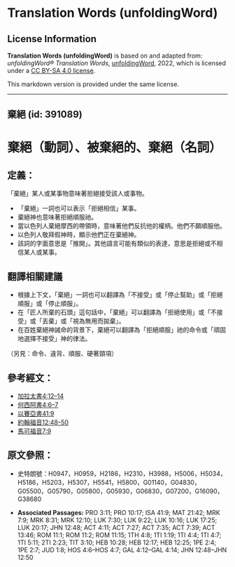 # Translation Words (unfoldingWord)

## License Information

**Translation Words (unfoldingWord)** is based on and adapted from: _unfoldingWord® Translation Words_, [unfoldingWord](https://unfoldingword.org/utw), 2022, which is licensed under a [CC BY-SA 4.0 license](https://creativecommons.org/licenses/by-sa/4.0/legalcode.en).

This markdown version is provided under the same license.



--------------------------------

## 棄絕 (id: 391089)

棄絕（動詞）、被棄絕的、棄絕（名詞）
==================

定義：
---

「棄絕」某人或某事物意味著拒絕接受該人或事物。

* 「棄絕」一詞也可以表示「拒絕相信」某事。
* 棄絕神也意味著拒絕順服祂。
* 當以色列人棄絕摩西的帶領時，意味著他們反抗他的權柄。他們不願順服他。
* 以色列人敬拜假神時，顯示他們正在棄絕神。
* 該詞的字面意思是「推開」。其他語言可能有類似的表達，意思是拒絕或不相信某人或某事。

翻譯相關建議
------

* 根據上下文，「棄絕」一詞也可以翻譯為「不接受」或「停止幫助」或「拒絕順服」或「停止順服」。
* 在「匠人所棄的石頭」這句話中，「棄絕」可以翻譯為「拒絕使用」或「不接受」或「丟棄」或「視為無用而拋棄」。
* 在百姓棄絕神誡命的背景下，棄絕可以翻譯為「拒絕順服」祂的命令或「頑固地選擇不接受」神的律法。

（另見：命令、違背、順服、硬著頸項）

參考經文：
-----

* [加拉太書4:12–14](https://ref.ly/Gal4:12-Gal4:14)
* [何西阿書4:6–7](https://ref.ly/Hos4:6-Hos4:7)
* [以賽亞書41:9](https://ref.ly/Isa41:9)
* [約翰福音12:48–50](https://ref.ly/John12:48-John12:50)
* [馬可福音7:9](https://ref.ly/Mark7:9)

原文參照：
-----

* 史特朗號：H0947，H0959，H2186，H2310，H3988，H5006，H5034，H5186，H5203，H5307，H5541，H5800，G01140，G04830，G05500，G05790，G05800，G05930，G06830，G07200，G16090，G38680

* **Associated Passages:** PRO 3:11; PRO 10:17; ISA 41:9; MAT 21:42; MRK 7:9; MRK 8:31; MRK 12:10; LUK 7:30; LUK 9:22; LUK 10:16; LUK 17:25; LUK 20:17; JHN 12:48; ACT 4:11; ACT 7:27; ACT 7:35; ACT 7:39; ACT 13:46; ROM 11:1; ROM 11:2; ROM 11:15; 1TH 4:8; 1TI 1:19; 1TI 4:4; 1TI 4:7; 1TI 5:11; 2TI 2:23; TIT 3:10; HEB 10:28; HEB 12:17; HEB 12:25; 1PE 2:4; 1PE 2:7; JUD 1:8; HOS 4:6–HOS 4:7; GAL 4:12–GAL 4:14; JHN 12:48–JHN 12:50

